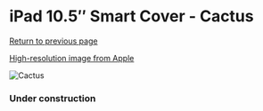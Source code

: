 # iPad 10.5″ Smart Cover - Cactus

[Return to previous page](/ipad_pro105)

[High-resolution image from Apple](https://store.storeimages.cdn-apple.com/8756/as-images.apple.com/is/MY1U2?wid=4500&hei=4500&fmt=png)

<div style="width: 384px"><img src="/everyphone/MY1U2.png" alt="Cactus"></div>

### Under construction
